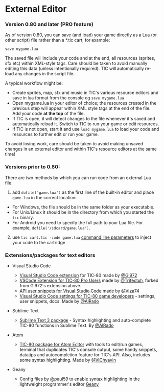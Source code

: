 # External Editor

### Version 0.80 and later (PRO feature)

As of version 0.80, you can save (and load) your game directly as a Lua (or other script) file rather than a *.tic cart, for example:

`save mygame.lua`

The saved file will include your code and at the end, all resources (sprites, sfx etc) within XML-style tags. Care should be taken to avoid manually editing this data (unless intentionally required). TIC will automatically re-load any changes in the script file.

A typical workflow might be:
* Create sprites, map, sfx and music in TIC's various resource editors and save in lua format from the console eg `save mygame.lua`
* Open mygame.lua in your editor of choice; the resources created in the previous step will appear within XML style tags at the end of the file. Add your code **at the top** of the file.
* If TIC is open, it will detect changes to the file whenever it's saved and automatically reload it. Switch to TIC to run your game or edit resources.
* If TIC is not open, start it and use `load mygame.lua` to load your code and resources to further edit or run your game.

To avoid losing work, care should be taken to avoid making unsaved changes in an external editor and within TIC's resource editors at the same time!

### Versions prior to 0.80:

There are two methods by which you can run code from an external Lua file:
1. add `dofile('game.lua')` as the first line of the built-in editor and place `game.lua` in the correct location:
  * For Windows, the file should be in the same folder as your executable.
  * For Unix/Linux it should be in the directory from which you started the `tic` binary.
  * For Android you need to specify the full path to your Lua file. For example, `dofile('/sdcard/game.lua')`.
2.  use `tic cart.tic -code game.lua` [command line parameters](#command-line-arguments) to inject your code to the cartridge



### Extensions/packages for text editors

* Visual Studio Code

  * [Visual Studio Code extension](https://marketplace.visualstudio.com/items?itemName=Gi972.tic80-vscode) for TIC-80 made by [@Gi972](https://github.com/Gi972)
  * [VSCode Extension for TIC-80 Pro Users](https://marketplace.visualstudio.com/items?itemName=justinwash.tic80-pro-vscode) made by [@Trifectuh](https://github.com/Trifectuh), forked from Gi972's extension above.
  * [API user snippets for Visual Studio Code](https://gist.github.com/Viza74/40a180155049dd26af378f51a92b6033) made by [@Viza74](https://github.com/Viza74)
  * [Visual Studio Code settings for TIC-80 game developers](https://github.com/AlRado/Visual-Code-TIC-80) - settings, user snippets, docs. Made by [@AlRado](https://github.com/AlRado)

* Sublime Text

  * [Sublime Text 3 package](https://github.com/AlRado/Sublime-TIC-80) - Syntax highlighting and auto-complete TIC-80 functions in Sublime Text. By [@AlRado](https://github.com/AlRado)

* Atom

  * [TIC-80 package for Atom Editor](https://github.com/ViChyavIn/atom-tic80/) with tools to edit/run games, terminal that duplicates TIC's console output, some handy snippets, datatips and autocompletion feature for TIC's API. Also, includes some syntax highlighting. Made by [@ViChyavIn](https://github.com/ViChyavIn/)

* Geany

  * [Config files](https://github.com/paul59/TIC-80-Geany-Syntax-Highlighting) by [@paul59](https://github.com/paul59/) to enable syntax highlighting in the lightweight programmer's editor [Geany](https://www.geany.org/)